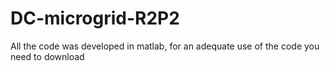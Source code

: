 # DC-microgrid-R2P2

All the code was developed in matlab, for an adequate use of the code you need to download
